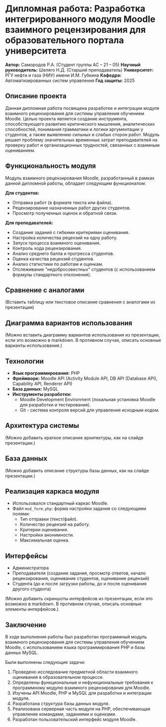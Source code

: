 # Дипломная работа: Разработка интегрированного модуля Moodle взаимного рецензирования для образовательного портала университета

**Автор:** Самородов Р.А. (Студент группы АС – 21 – 05)
**Научный руководитель:** Шеляго Н.Д. (Старший преподаватель)
**Университет:** РГУ нефти и газа (НИУ) имени И.М. Губкина
**Кафедра:** Автоматизированных систем управления
**Год защиты:** 2025

## Описание проекта

Данная дипломная работа посвящена разработке и интеграции модуля взаимного рецензирования для системы управления обучением Moodle. Целью проекта является создание инструмента, способствующего развитию критического мышления, аналитических способностей, понимания грамматики и логики аргументации у студентов, а также выявлению сильных и слабых сторон работ.  Модуль решает проблему значительных временных затрат преподавателей на проверку работ и организационных трудностей, связанных с взаимным оцениванием.

## Функциональность модуля

Модуль взаимного рецензирования Moodle, разработанный в рамках данной дипломной работы, обладает следующим функционалом:

**Для студентов:**

*   Отправка работ (в формате текста или файла).
*   Рецензирование назначенных работ других студентов.
*   Просмотр полученных оценок и обратной связи.

**Для преподавателей:**

*   Создание заданий с гибкими критериями оценивания.
*   Настройка количества рецензий на одну работу.
*   Запуск процесса взаимного оценивания.
*   Контроль хода рецензирования.
*   Анализ среднего балла и прогресса студентов.
*   Оценка качества рецензий студентов.
*   Анализ статистики по работам и оценкам.
*   Отслеживание "недобросовестных" студентов (с использованием формулы стандартного отклонения).

## Сравнение с аналогами

(Вставить таблицу или текстовое описание сравнения с аналогами из презентации)

## Диаграмма вариантов использования

(Можно вставить диаграмму вариантов использования из презентации, если это возможно в markdown. В противном случае, описать основные варианты использования.)

## Технологии

*   **Язык программирования:** PHP
*   **Фреймворк:** Moodle API (Activity Module API, DB API (Database API), Capability API, Renderer API)
*   **База данных:** MySQL
*   **Инструменты разработки:**
    *   Moodle Development Environment (локальная установка Moodle для разработки и тестирования).
    *   Git - система контроля версий для управления исходным кодом.

## Архитектура системы

(Можно добавить краткое описание архитектуры, как на слайде презентации.)

## База данных

(Можно добавить описание структуры базы данных, как на слайде презентации.)

## Реализация каркаса модуля

*   Использовался стандартный каркас Moodle.
*   Файл `mod_form.php`: форма настройки задания со следующими полями:
    *   Тип отправки (текст/файл).
    *   Количество рецензий на работу.
    *   Критерии оценивания.
    *   Настройки анонимности.
    *   Максимальная оценка.

## Интерфейсы

*   Администратора
*   Преподавателя (создание задания, просмотр ответов, начало рецензирования, оценивание студентов, оценивание рецензий)
*   Студента (до и после загрузки работы, до и после оценивания другого студента)

(Можно добавить скриншоты интерфейсов из презентации, если это возможно в markdown. В противном случае, описать основные элементы интерфейсов.)

## Заключение

В ходе выполнения работы был разработан программный модуль взаимного рецензирования для системы управления обучением Moodle, с использованием языка программирования PHP и базы данных MySQL.

Были выполнены следующие задачи:

1.  Проведено исследование предметной области взаимного оценивания в образовательном процессе.
2.  Определены функциональные и нефункциональные требования к программному модулю взаимного рецензирования для Moodle.
3.  Изучены API Moodle, PHP и MySQL для разработки и интеграции модуля.
4.  Разработана структура базы данных модуля.
5.  Реализована серверная часть модуля на PHP, обеспечивающая управление командами, заданиями и оценками.
6.  Разработан пользовательский интерфейс модуля Moodle.
